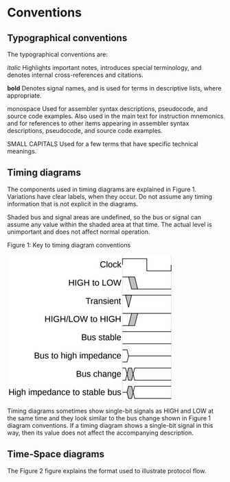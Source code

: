 # Conventions

## Typographical conventions

The typographical conventions are:

*italic* Highlights important notes, introduces special terminology, and denotes internal cross-references and citations.

**bold** Denotes signal names, and is used for terms in descriptive lists, where appropriate.

monospace Used for assembler syntax descriptions, pseudocode, and source code examples. Also used in the main text for instruction mnemonics and for references to other items appearing in assembler syntax descriptions, pseudocode, and source code examples.

SMALL CAPITALS Used for a few terms that have specific technical meanings.

## Timing diagrams

The components used in timing diagrams are explained in Figure 1. Variations have clear labels, when they occur. Do not assume any timing information that is not explicit in the diagrams.

Shaded bus and signal areas are undefined, so the bus or signal can assume any value within the shaded area at that time. The actual level is unimportant and does not affect normal operation.

Figure 1: Key to timing diagram conventions

![Image](page_20/image_000000_14534e1f2287040852f5103e89428443b49f50df2395b5435000d60827e3142e.png)

Timing diagrams sometimes show single-bit signals as HIGH and LOW at the same time and they look similar to the bus change shown in Figure 1 diagram conventions. If a timing diagram shows a single-bit signal in this way, then its value does not affect the accompanying description.

## Time-Space diagrams

The Figure 2 figure explains the format used to illustrate protocol flow.